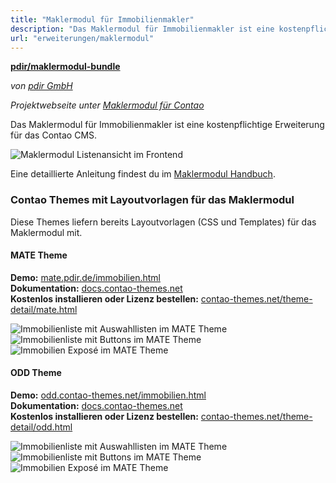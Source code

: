 ```yaml
---
title: "Maklermodul für Immobilienmakler"
description: "Das Maklermodul für Immobilienmakler ist eine kostenpflichtige Erweiterung für das Contao CMS."
url: "erweiterungen/maklermodul"
---
```


**[pdir/maklermodul-bundle](https://packagist.org/packages/pdir/maklermodul-bundle)**

_von [pdir GmbH](https://www.pdir.de)_

_Projektwebseite unter [Maklermodul für Contao](https://maklermodul.de)_

Das Maklermodul für Immobilienmakler ist eine kostenpflichtige Erweiterung für das Contao CMS.

![Maklermodul Listenansicht im Frontend](/de/extensions/images/de/maklermodul-bundle-frontend.png)

Eine detaillierte Anleitung findest du im [Maklermodul Handbuch](https://docs.pdir.de/#/maklermodul/index).

### Contao Themes mit Layoutvorlagen für das Maklermodul

Diese Themes liefern bereits Layoutvorlagen (CSS und Templates) für das Maklermodul mit.

#### MATE Theme

**Demo:** [mate.pdir.de/immobilien.html](https://mate.pdir.de/immobilien.html)  
**Dokumentation:** [docs.contao-themes.net](https://docs.contao-themes.net/#/mate_theme/maklermodul)  
**Kostenlos installieren oder Lizenz bestellen:** [contao-themes.net/theme-detail/mate.html](https://contao-themes.net/theme-detail/mate.html)  

![Immobilienliste mit Auswahllisten im MATE Theme](/de/extensions/images/de/maklermodul_mate_liste_selects.png ':size=150') ![Immobilienliste mit Buttons im MATE Theme](/de/extensions/images/de/maklermodul_mate_liste_buttons.png ':size=150') ![Immobilien Exposé im MATE Theme](/de/extensions/images/de/maklermodul_mate_details.png ':size=150')

#### ODD Theme

**Demo:** [odd.contao-themes.net/immobilien.html](https://odd.contao-themes.net/immobilien.html)  
**Dokumentation:** [docs.contao-themes.net](https://docs.contao-themes.net/#/odd_theme/odd-maklermodul)  
**Kostenlos installieren oder Lizenz bestellen:** [contao-themes.net/theme-detail/odd.html](https://contao-themes.net/theme-detail/odd.html)  

![Immobilienliste mit Auswahllisten im MATE Theme](/de/extensions/images/de/maklermodul_odd_liste_selects.png ':size=150') ![Immobilienliste mit Buttons im MATE Theme](/de/extensions/images/de/maklermodul_odd_liste_buttons.png ':size=150') ![Immobilien Exposé im MATE Theme](/de/extensions/images/de/maklermodul_odd_details.png ':size=150')